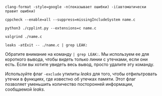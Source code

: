 ` clang-format -style=google -n(показывает ошибки) -i(автоматически правит ошибки) `

` cppcheck --enable=all --suppress=missingIncludeSystem name.c `

` python3 ./cpplint.py --extensions=c name.c `

` valgrind ./name.c `

` leaks -atExit -- ./name.c | grep LEAK: `
  
Обратите внимание на команду ```| grep LEAK:```. Мы используем ее для короткого вывода, чтобы видеть только линии с утечками, если они есть. Если вы хотите увидеть весь вывод, просто удалите эту команду. 

Используйте флаг ```-exclude``` утилиты _leaks_ для того, чтобы отфильтровать утечки в функциях, где известно об утечках памяти. Этот флаг позволяет уменьшить количество посторонней информации, сообщаемой _leaks_.

